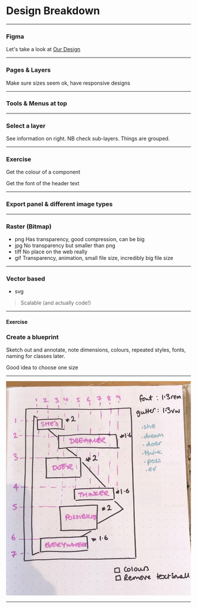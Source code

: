 # Design Breakdown

---

### Figma

Let's take a look at [Our Design](https://www.figma.com/file/6TdVNL837VjTI7yvmiyKXf/Photography-Site-Student-Master?node-id=0%3A1)

---

### Pages & Layers

Make sure sizes seem ok, have responsive designs

---

### Tools & Menus at top

---

### Select a layer

See information on right. NB check sub-layers. Things are grouped.

---

### Exercise

Get the colour of a component

Get the font of the header text

---

### Export panel & different image types

---

### Raster (Bitmap)

- png
    Has transparency, good compression, can be big
- jpg
    No transparency but smaller than png
- tiff
    No place on the web really
- gif
    Transparency, animation, small file size, incredibly big file size

---

### Vector based

- svg

> Scalable (and actually code!)

---

#### Exercise

### Create a blueprint

Sketch out and annotate, note dimensions, colours, repeated styles, fonts, naming for classes later.

Good idea to choose one size

---

![Blueprint Example](slides/web-theory/09_design-breakdown/blueprint.JPG)

---










